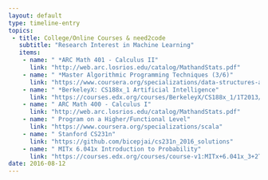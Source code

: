 ```yaml
---
layout: default
type: timeline-entry
topics:
 - title: College/Online Courses & need2code
   subtitle: "Research Interest in Machine Learning"
   items:
    - name: " *ARC Math 401 - Calculus II"
      link: "http://web.arc.losrios.edu/catalog/MathandStats.pdf"
    - name: " *Master Algorithmic Programming Techniques (3/6)"
      link: "https://www.coursera.org/specializations/data-structures-algorithms"
    - name: " *BerkeleyX: CS188x_1 Artificial Intelligence"
      link: "https://courses.edx.org/courses/BerkeleyX/CS188x_1/1T2013/info"
    - name: " ARC Math 400 - Calculus I"
      link: "http://web.arc.losrios.edu/catalog/MathandStats.pdf"
    - name: " Program on a Higher/Functional Level"
      link: "https://www.coursera.org/specializations/scala"
    - name: " Stanford CS231n"
      link: "https://github.com/bicepjai/cs231n_2016_solutions"
    - name: " MITx 6.041x Introduction to Probability"
      link: "https://courses.edx.org/courses/course-v1:MITx+6.041x_3+2T2016/info"
date: 2016-08-12
---
```


